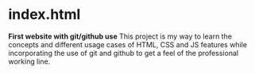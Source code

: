 # index.html
**First website with git/github use**
This project is my way to learn the concepts and different usage cases of HTML, CSS and JS features while incorporating the use of git and github to get a feel of the professional working line.
